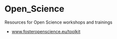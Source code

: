 # Open_Science
Resources for Open Science workshops and trainings

- www.fosteropenscience.eu/toolkit 
